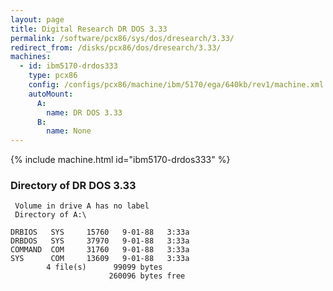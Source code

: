 ```yaml
---
layout: page
title: Digital Research DR DOS 3.33
permalink: /software/pcx86/sys/dos/dresearch/3.33/
redirect_from: /disks/pcx86/dos/dresearch/3.33/
machines:
  - id: ibm5170-drdos333
    type: pcx86
    config: /configs/pcx86/machine/ibm/5170/ega/640kb/rev1/machine.xml
    autoMount:
      A:
        name: DR DOS 3.33
      B:
        name: None
---
```


{% include machine.html id="ibm5170-drdos333" %}

### Directory of DR DOS 3.33

     Volume in drive A has no label
     Directory of A:\

    DRBIOS   SYS     15760   9-01-88   3:33a
    DRBDOS   SYS     37970   9-01-88   3:33a
    COMMAND  COM     31760   9-01-88   3:33a
    SYS      COM     13609   9-01-88   3:33a
            4 file(s)      99099 bytes
                          260096 bytes free
